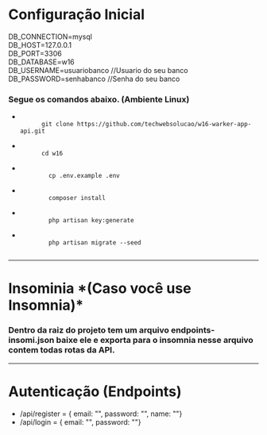 <h1>Configuração Inicial</h1>

DB_CONNECTION=mysql<br>
DB_HOST=127.0.0.1<br>
DB_PORT=3306<br>
DB_DATABASE=w16<br>
DB_USERNAME=usuariobanco //Usuario do seu banco<br>
DB_PASSWORD=senhabanco //Senha do seu banco<br>

<h3>Segue os comandos abaixo. (Ambiente Linux)</h3>
<ul>
  <li>
      <code>
      git clone https://github.com/techwebsolucao/w16-warker-app-api.git
      </code>
  </li>
  <li>
      <code>
      cd w16
      </code>
  </li>
  <li>
      <code>
        cp .env.example .env
      </code>
  </li>
  <li>
      <code>
        composer install
      </code>
  </li>
  <li>
      <code>
        php artisan key:generate
      </code>
  </li>
   <li>
      <code>
        php artisan migrate --seed
      </code>
  </li>
</ul>
<hr>
<h1>Insominia *(Caso você use Insomnia)*</h1>
<h3>Dentro da raiz do projeto tem um arquivo <b>endpoints-insomi.json</b> baixe ele e exporta para o insomnia nesse arquivo contem todas rotas da API.</h3>

<hr>
<h1>Autenticação (Endpoints)</h1>

<ul>
  <li>
    /api/register = { email: "", password: "", name: ""}
  </li>

   <li>
    /api/login = { email: "", password: ""}
  </li>
<ul>
